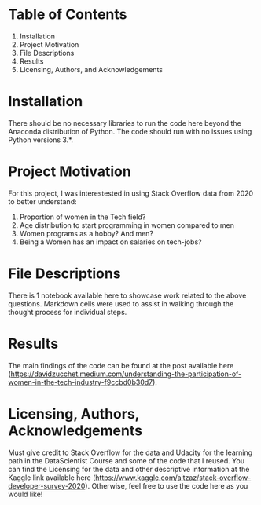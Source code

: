 
# Table of Contents
1. Installation
2. Project Motivation
3. File Descriptions
4. Results
5. Licensing, Authors, and Acknowledgements

# Installation
There should be no necessary libraries to run the code here beyond the Anaconda distribution of Python. The code should run with no issues using Python versions 3.*.

# Project Motivation
For this project, I was interestested in using Stack Overflow data from 2020 to better understand:

1. Proportion of women in the Tech field?
2. Age distribution to start programming in women compared to men
3. Women programs as a hobby? And men?
4. Being a Women has an impact on salaries on tech-jobs?

# File Descriptions
There is 1 notebook available here to showcase work related to the above questions. Markdown cells were used to assist in walking through the thought process for individual steps.

# Results
The main findings of the code can be found at the post available here (https://davidzucchet.medium.com/understanding-the-participation-of-women-in-the-tech-industry-f9ccbd0b30d7).

# Licensing, Authors, Acknowledgements
Must give credit to Stack Overflow for the data and Udacity for the learning path in the DataScientist Course and some of the code that I reused. You can find the Licensing for the data and other descriptive information at the Kaggle link available here (https://www.kaggle.com/aitzaz/stack-overflow-developer-survey-2020). Otherwise, feel free to use the code here as you would like!
